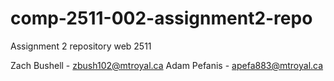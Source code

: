 # comp-2511-002-assignment2-repo
Assignment 2 repository web 2511

Zach Bushell - zbush102@mtroyal.ca
Adam Pefanis - apefa883@mtroyal.ca
